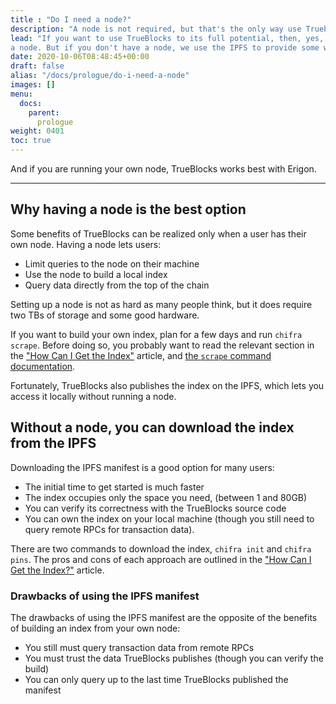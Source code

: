 ```yaml
---
title : "Do I need a node?"
description: "A node is not required, but that's the only way use Trueblocks as it is intended."
lead: "If you want to use TrueBlocks to its full potential, then, yes, you need
a node. But if you don't have a node, we use the IPFS to provide some workarounds."
date: 2020-10-06T08:48:45+00:00
draft: false
alias: "/docs/prologue/do-i-need-a-node"
images: []
menu:
  docs:
    parent:
      prologue
weight: 0401
toc: true
---
```


And if you are running your own node, TrueBlocks works best with Erigon.

----

## Why having a node is the best option

Some benefits of TrueBlocks can be realized only when a user has their own node.
Having a node lets users:

* Limit queries to the node on their machine
* Use the node to build a local index
* Query data directly from the top of the chain

Setting up a node is not as hard as many people think, but it does require two TBs of storage
and some good hardware.

If you want to build your own index, plan for a few days and run `chifra scrape`.
Before doing so, you probably want to read the relevant section in the
["How Can I Get the Index"](/docs/install/build-unchained-index) article,
and [the `scrape` command documentation](/docs/chifra/admin#chifra-scrape).

Fortunately, TrueBlocks also publishes the index on the IPFS,
which lets you access it locally without running a node.

## Without a node, you can download the index from the IPFS

Downloading the IPFS manifest is a good option for many users:

* The initial time to get started is much faster
* The index occupies only the space you need, (between 1 and 80GB)
* You can verify its correctness with the TrueBlocks source code
* You can own the index on your local machine (though you still need to query remote RPCs for transaction data).

There are two commands to download the index, `chifra init` and `chifra pins`.
The pros and cons of each approach are outlined in the
["How Can I Get the Index?"](/docs/install/build-unchained-index) article.

### Drawbacks of using the IPFS manifest

The drawbacks of using the IPFS manifest are the opposite of the benefits
of building an index from your own node:

* You still must query transaction data from remote RPCs
* You must trust the data TrueBlocks publishes (though you can verify the build)
* You can only query up to the last time TrueBlocks published the manifest

